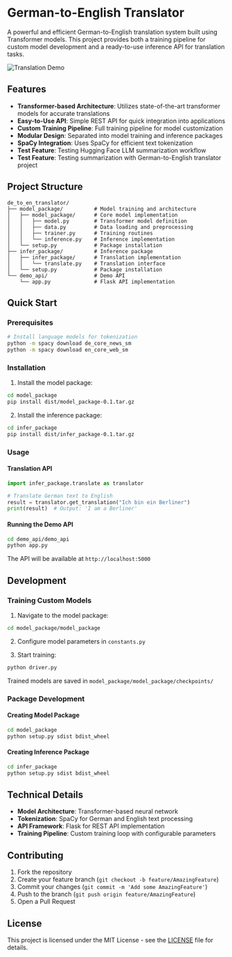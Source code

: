 # German-to-English Translator

A powerful and efficient German-to-English translation system built using Transformer models. This project provides both a training pipeline for custom model development and a ready-to-use inference API for translation tasks.

![Translation Demo](https://github.com/nnigam96/modlee_code_test/assets/99565294/4b1fb625-fefb-405d-bb4e-29e457a1a21f)

## Features

- **Transformer-based Architecture**: Utilizes state-of-the-art transformer models for accurate translations
- **Easy-to-Use API**: Simple REST API for quick integration into applications
- **Custom Training Pipeline**: Full training pipeline for model customization
- **Modular Design**: Separated into model training and inference packages
- **SpaCy Integration**: Uses SpaCy for efficient text tokenization
- **Test Feature**: Testing Hugging Face LLM summarization workflow
- **Test Feature**: Testing summarization with German-to-English translator project

## Project Structure

```
de_to_en_translator/
├── model_package/          # Model training and architecture
│   ├── model_package/      # Core model implementation
│   │   ├── model.py        # Transformer model definition
│   │   ├── data.py         # Data loading and preprocessing
│   │   ├── trainer.py      # Training routines
│   │   └── inference.py    # Inference implementation
│   └── setup.py            # Package installation
├── infer_package/          # Inference package
│   ├── infer_package/      # Translation implementation
│   │   └── translate.py    # Translation interface
│   └── setup.py            # Package installation
└── demo_api/               # Demo API
    └── app.py              # Flask API implementation
```

## Quick Start

### Prerequisites

```bash
# Install language models for tokenization
python -m spacy download de_core_news_sm
python -m spacy download en_core_web_sm
```

### Installation

1. Install the model package:
```bash
cd model_package
pip install dist/model_package-0.1.tar.gz
```

2. Install the inference package:
```bash
cd infer_package
pip install dist/infer_package-0.1.tar.gz
```

### Usage

#### Translation API

```python
import infer_package.translate as translator

# Translate German text to English
result = translator.get_translation("Ich bin ein Berliner")
print(result)  # Output: 'I am a Berliner'
```

#### Running the Demo API

```bash
cd demo_api/demo_api
python app.py
```

The API will be available at `http://localhost:5000`

## Development

### Training Custom Models

1. Navigate to the model package:
```bash
cd model_package/model_package
```

2. Configure model parameters in `constants.py`

3. Start training:
```bash
python driver.py
```

Trained models are saved in `model_package/model_package/checkpoints/`

### Package Development

#### Creating Model Package
```bash
cd model_package
python setup.py sdist bdist_wheel
```

#### Creating Inference Package
```bash
cd infer_package
python setup.py sdist bdist_wheel
```

## Technical Details

- **Model Architecture**: Transformer-based neural network
- **Tokenization**: SpaCy for German and English text processing
- **API Framework**: Flask for REST API implementation
- **Training Pipeline**: Custom training loop with configurable parameters

## Contributing

1. Fork the repository
2. Create your feature branch (`git checkout -b feature/AmazingFeature`)
3. Commit your changes (`git commit -m 'Add some AmazingFeature'`)
4. Push to the branch (`git push origin feature/AmazingFeature`)
5. Open a Pull Request

## License

This project is licensed under the MIT License - see the [LICENSE](LICENSE) file for details.
